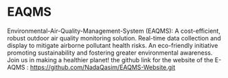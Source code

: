 # EAQMS
Environmental-Air-Quality-Management-System (EAQMS): A cost-efficient, robust outdoor air quality monitoring solution. Real-time data collection and display to mitigate airborne pollutant health risks. An eco-friendly initiative promoting sustainability and fostering greater environmental awareness. Join us in making a healthier planet!
the github link for the website of the E-AQMS : https://github.com/NadaQasim/EAQMS-Website.git
